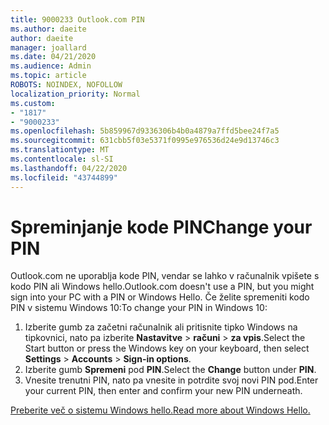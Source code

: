 ```yaml
---
title: 9000233 Outlook.com PIN
ms.author: daeite
author: daeite
manager: joallard
ms.date: 04/21/2020
ms.audience: Admin
ms.topic: article
ROBOTS: NOINDEX, NOFOLLOW
localization_priority: Normal
ms.custom:
- "1817"
- "9000233"
ms.openlocfilehash: 5b859967d9336306b4b0a4879a7ffd5bee24f7a5
ms.sourcegitcommit: 631cbb5f03e5371f0995e976536d24e9d13746c3
ms.translationtype: MT
ms.contentlocale: sl-SI
ms.lasthandoff: 04/22/2020
ms.locfileid: "43744899"
---
```

# <a name="change-your-pin"></a><span data-ttu-id="8ba59-102">Spreminjanje kode PIN</span><span class="sxs-lookup"><span data-stu-id="8ba59-102">Change your PIN</span></span>

<span data-ttu-id="8ba59-103">Outlook.com ne uporablja kode PIN, vendar se lahko v računalnik vpišete s kodo PIN ali Windows hello.</span><span class="sxs-lookup"><span data-stu-id="8ba59-103">Outlook.com doesn't use a PIN, but you might sign into your PC with a PIN or Windows Hello.</span></span> <span data-ttu-id="8ba59-104">Če želite spremeniti kodo PIN v sistemu Windows 10:</span><span class="sxs-lookup"><span data-stu-id="8ba59-104">To change your PIN in Windows 10:</span></span>

1. <span data-ttu-id="8ba59-105">Izberite gumb za začetni računalnik ali pritisnite tipko Windows na tipkovnici, nato pa izberite **Nastavitve** > **računi** > **za vpis**.</span><span class="sxs-lookup"><span data-stu-id="8ba59-105">Select the Start button or press the Windows key on your keyboard, then select **Settings** > **Accounts** > **Sign-in options**.</span></span>
2. <span data-ttu-id="8ba59-106">Izberite gumb **Spremeni** pod **PIN**.</span><span class="sxs-lookup"><span data-stu-id="8ba59-106">Select the **Change** button under **PIN**.</span></span>
3. <span data-ttu-id="8ba59-107">Vnesite trenutni PIN, nato pa vnesite in potrdite svoj novi PIN pod.</span><span class="sxs-lookup"><span data-stu-id="8ba59-107">Enter your current PIN, then enter and confirm your new PIN underneath.</span></span>

[<span data-ttu-id="8ba59-108">Preberite več o sistemu Windows hello.</span><span class="sxs-lookup"><span data-stu-id="8ba59-108">Read more about Windows Hello.</span></span>](https://support.microsoft.com/help/17215/)